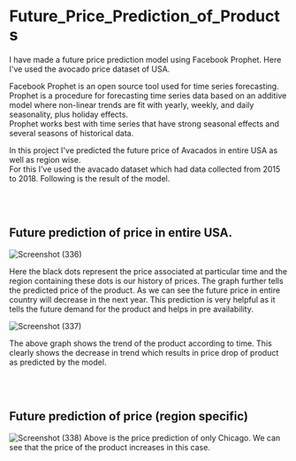 # Future_Price_Prediction_of_Products
I have made a future price prediction model using Facebook Prophet. Here I've used the avocado price dataset of USA.


Facebook Prophet is an open source tool used for time series forecasting. <br/>
Prophet is a procedure for forecasting time series data based on an additive model where non-linear trends are fit with yearly, weekly, and daily seasonality, plus holiday effects.<br/>
Prophet works best with time series that have strong seasonal effects and several seasons of historical data. 


In this project I've predicted the future price of Avacados in entire USA as well as region wise.<br/>
For this I've used the avacado dataset which had data collected from 2015 to 2018. Following is the result of the model.


<br/>
<br/>

## Future prediction of price in entire USA.
![Screenshot (336)](https://user-images.githubusercontent.com/57986361/84913293-02864580-b0d8-11ea-9a01-2d7abbfe0db2.png)

Here the black dots represent the price associated at particular time and the region containing these dots is our history of prices.
The graph further tells the predicted price of the product. As we can see the future price in entire country will decrease in the next year. This prediction is very helpful as it tells the future demand for the product and helps in pre availability.

![Screenshot (337)](https://user-images.githubusercontent.com/57986361/84914908-ca800200-b0d9-11ea-86c9-2f1b445271b6.png)

The above graph shows the trend of the product according to time. This clearly shows the decrease in trend which results in price drop of product as predicted by the model.


<br/>
<br/>

## Future prediction of price (region specific)
![Screenshot (338)](https://user-images.githubusercontent.com/57986361/84915476-79bcd900-b0da-11ea-9688-b1ee969c5d0b.png)
Above is the price prediction of only Chicago. We can see that the price of the product increases in this case.


